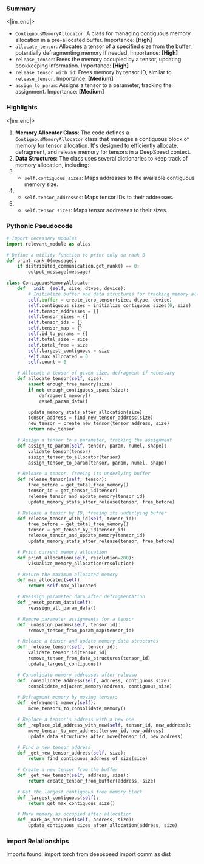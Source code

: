 

### Summary

<|im_end|>

* `ContiguousMemoryAllocator`: A class for managing contiguous memory allocation in a pre-allocated buffer. Importance: **[High]**
* `allocate_tensor`: Allocates a tensor of a specified size from the buffer, potentially defragmenting memory if needed. Importance: **[High]**
* `release_tensor`: Frees the memory occupied by a tensor, updating bookkeeping information. Importance: **[High]**
* `release_tensor_with_id`: Frees memory by tensor ID, similar to `release_tensor`. Importance: **[Medium]**
* `assign_to_param`: Assigns a tensor to a parameter, tracking the assignment. Importance: **[Medium]**

### Highlights

<|im_end|>

1. **Memory Allocator Class**: The code defines a `ContiguousMemoryAllocator` class that manages a contiguous block of memory for tensor allocation. It's designed to efficiently allocate, defragment, and release memory for tensors in a DeepSpeed context.
2. **Data Structures**: The class uses several dictionaries to keep track of memory allocation, including:
3. * `self.contiguous_sizes`: Maps addresses to the available contiguous memory size.
4. * `self.tensor_addresses`: Maps tensor IDs to their addresses.
5. * `self.tensor_sizes`: Maps tensor addresses to their sizes.

### Pythonic Pseudocode

```python
# Import necessary modules
import relevant_module as alias

# Define a utility function to print only on rank 0
def print_rank_0(message):
    if distributed_communication.get_rank() == 0:
        output_message(message)

class ContiguousMemoryAllocator:
    def __init__(self, size, dtype, device):
        # Initialize buffer and data structures for tracking memory allocation
        self.buffer = create_zero_tensor(size, dtype, device)
        self.contiguous_sizes = initialize_contiguous_sizes(0, size)
        self.tensor_addresses = {}
        self.tensor_sizes = {}
        self.tensor_ids = {}
        self.tensor_map = {}
        self.id_to_params = {}
        self.total_size = size
        self.total_free = size
        self.largest_contiguous = size
        self.max_allocated = 0
        self.count = 0

    # Allocate a tensor of given size, defragment if necessary
    def allocate_tensor(self, size):
        assert enough_free_memory(size)
        if not enough_contiguous_space(size):
            defragment_memory()
            reset_param_data()

        update_memory_stats_after_allocation(size)
        tensor_address = find_new_tensor_address(size)
        new_tensor = create_new_tensor(tensor_address, size)
        return new_tensor

    # Assign a tensor to a parameter, tracking the assignment
    def assign_to_param(self, tensor, param, numel, shape):
        validate_tensor(tensor)
        assign_tensor_to_allocator(tensor)
        assign_tensor_to_param(tensor, param, numel, shape)

    # Release a tensor, freeing its underlying buffer
    def release_tensor(self, tensor):
        free_before = get_total_free_memory()
        tensor_id = get_tensor_id(tensor)
        release_tensor_and_update_memory(tensor_id)
        update_memory_stats_after_release(tensor, free_before)

    # Release a tensor by ID, freeing its underlying buffer
    def release_tensor_with_id(self, tensor_id):
        free_before = get_total_free_memory()
        tensor = get_tensor_by_id(tensor_id)
        release_tensor_and_update_memory(tensor_id)
        update_memory_stats_after_release(tensor, free_before)

    # Print current memory allocation
    def print_allocation(self, resolution=200):
        visualize_memory_allocation(resolution)

    # Return the maximum allocated memory
    def max_allocated(self):
        return self.max_allocated

    # Reassign parameter data after defragmentation
    def _reset_param_data(self):
        reassign_all_param_data()

    # Remove parameter assignments for a tensor
    def _unassign_params(self, tensor_id):
        remove_tensor_from_param_map(tensor_id)

    # Release a tensor and update memory data structures
    def _release_tensor(self, tensor_id):
        validate_tensor_id(tensor_id)
        remove_tensor_from_data_structures(tensor_id)
        update_largest_contiguous()

    # Consolidate memory addresses after release
    def _consolidate_address(self, address, contiguous_size):
        consolidate_adjacent_memory(address, contiguous_size)

    # Defragment memory by moving tensors
    def _defragment_memory(self):
        move_tensors_to_consolidate_memory()

    # Replace a tensor's address with a new one
    def _replace_old_address_with_new(self, tensor_id, new_address):
        move_tensor_to_new_address(tensor_id, new_address)
        update_data_structures_after_move(tensor_id, new_address)

    # Find a new tensor address
    def _get_new_tensor_address(self, size):
        return find_contiguous_address_of_size(size)

    # Create a new tensor from the buffer
    def _get_new_tensor(self, address, size):
        return create_tensor_from_buffer(address, size)

    # Get the largest contiguous free memory block
    def _largest_contiguous(self):
        return get_max_contiguous_size()

    # Mark memory as occupied after allocation
    def _mark_as_occupied(self, address, size):
        update_contiguous_sizes_after_allocation(address, size)
```


### import Relationships

Imports found:
import torch
from deepspeed import comm as dist